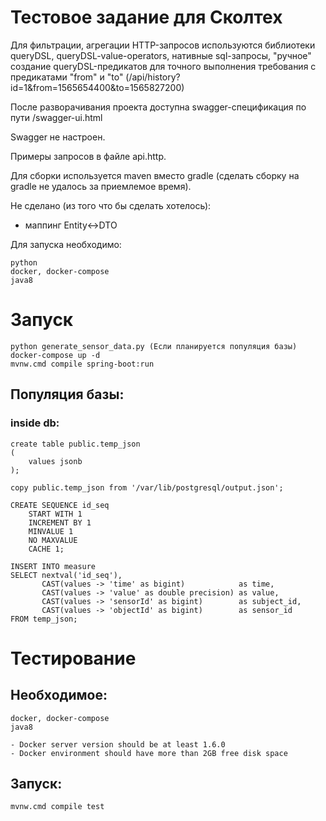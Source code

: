 # Тестовое задание для Сколтех

Для фильтрации, агрегации HTTP-запросов используются библиотеки queryDSL, queryDSL-value-operators,
нативные sql-запросы,
"ручное" создание queryDSL-предикатов для точного выполнения требования с предикатами "from" и "to"
(/api/history?id=1&from=1565654400&to=1565827200)

После разворачивания проекта доступна swagger-спецификация по пути /swagger-ui.html

Swagger не настроен.

Примеры запросов в файле api.http.

Для сборки используется maven вместо gradle
(сделать сборку на gradle не удалось за приемлемое время).

Не сделано (из того что бы сделать хотелось):
- маппинг Entity<->DTO

Для запуска необходимо:

    python
    docker, docker-compose
    java8

# Запуск

    python generate_sensor_data.py (Если планируется популяция базы)
    docker-compose up -d
    mvnw.cmd compile spring-boot:run

## Популяция базы:
### inside db:

    create table public.temp_json
    (
        values jsonb
    );
    
    copy public.temp_json from '/var/lib/postgresql/output.json';
    
    CREATE SEQUENCE id_seq
        START WITH 1
        INCREMENT BY 1
        MINVALUE 1
        NO MAXVALUE
        CACHE 1;
    
    INSERT INTO measure
    SELECT nextval('id_seq'),
           CAST(values -> 'time' as bigint)            as time,
           CAST(values -> 'value' as double precision) as value,
           CAST(values -> 'sensorId' as bigint)        as subject_id,
           CAST(values -> 'objectId' as bigint)        as sensor_id
    FROM temp_json;
          
          
# Тестирование

## Необходимое:

    docker, docker-compose
    java8

    - Docker server version should be at least 1.6.0
    - Docker environment should have more than 2GB free disk space

## Запуск:

    mvnw.cmd compile test
